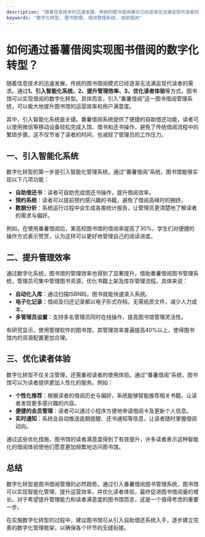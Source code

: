 ```yaml
---
description: "随着信息技术的迅速发展，传统的图书借阅模式已经逐渐无法满足现代读者的需求。通过**1、引入智能化系统、2、提升管理效率、3、优化读者体验**等方式，图书馆可以实现借阅的数字化转型。具体而言，引入“番薯借阅”这一图书借阅管理系统，可以极大地提升图书馆的运营效率和用户满意度。"
keywords: "数字化转型, 图书管理, 借阅管理系统, 自助借阅"
---
```

# 如何通过番薯借阅实现图书借阅的数字化转型？

随着信息技术的迅速发展，传统的图书借阅模式已经逐渐无法满足现代读者的需求。通过**1、引入智能化系统、2、提升管理效率、3、优化读者体验**等方式，图书馆可以实现借阅的数字化转型。具体而言，引入“番薯借阅”这一图书借阅管理系统，可以极大地提升图书馆的运营效率和用户满意度。

其中，引入智能化系统是关键。番薯借阅系统提供了便捷的自助借还功能，读者可以使用微信等移动设备轻松完成入馆、借书和还书操作，避免了传统借阅流程中的繁琐步骤。这不仅节省了读者的时间，也减轻了管理员的工作压力。

## **一、引入智能化系统**

数字化转型的第一步是引入智能化管理系统。通过“番薯借阅”系统，图书馆能够实现以下几项功能：

- **自助借还书**：读者可自助完成借还书操作，提升借阅效率。
- **预约系统**：读者可以提前预约感兴趣的书籍，避免了借阅高峰时的拥挤。
- **数据分析**：系统运行过程中会生成各类统计报告，让管理员更清楚地了解读者的需求与偏好。

例如，在使用番薯借阅后，某高校图书馆的借阅率提高了30%，学生们对便捷的操作方式表示赞赏，认为这样可以更好地管理自己的阅读进度。

## **二、提升管理效率**

通过数字化系统，图书馆的管理效率也得到了显著提升。借助番薯借阅图书管理系统，管理员可集中管理图书资源，优化书籍上架及库存管理流程。具体来说：

- **自动化入库**：通过扫描ISBN码，图书就能快速录入系统。
- **电子化记录**：借阅及归还记录都以电子形式存档，无需纸质文件，减少人力成本。
- **多管理员设置**：支持多名管理员同时在线操作，提高图书馆管理灵活性。

有研究显示，使用管理软件的图书馆，其管理效率普遍提高40%以上，使得图书馆内的资源配置更加合理。

## **三、优化读者体验**

数字化转型不仅关注管理，还需重视读者的使用体验。通过“番薯借阅”系统，图书馆可以为读者提供更加人性化的服务。例如：

- **个性化推荐**：根据读者的借阅历史与偏好，系统能够智能推荐相关书籍，让读者发现更多感兴趣的内容。
- **便捷的会员管理**：读者可以通过小程序方便地申请借阅卡及更新个人信息。
- **实时通知**：系统会自动推送逾期提醒、还书通知等信息，让读者随时掌握借阅动向。

通过这些优化措施，图书馆的读者满意度得到了有效提升，许多读者表示这种智能化的借阅体验使他们愿意更加频繁地访问图书馆。

## **总结**

数字化转型是图书借阅管理的必然趋势。通过引入番薯借阅图书管理系统，图书馆可以实现智能化管理，提升运营效率，并优化读者体验，最终促进图书借阅量的增长。对于希望提升管理能力和读者满意度的图书馆而言，这是一个值得考虑的重要一步。

在实施数字化转型的过程中，建议图书馆可从引入自助借还系统入手，逐步建立完善的数字化管理框架，以确保各个环节的无缝衔接。
